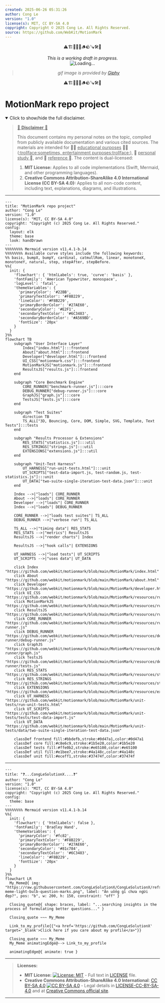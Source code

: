 ```yaml
---
created: 2025-06-26 05:31:26
author: Cong Le
version: "1.0"
license(s): MIT, CC BY-SA 4.0
copyright: Copyright © 2025 Cong Le. All Rights Reserved.
source: https://github.com/WebKit/MotionMark
---
```


<div align="center">
  <p>⚠️🏗️🚧🦺🧱🪵🪨🪚🛠️👷</p>
  <i>This is a working draft in progress.</i>
  <br/>
  <img alt="Loading…" src="https://media0.giphy.com/media/v1.Y2lkPTc5MGI3NjExeHJ4YXdtYjJpMDl0MzEwYmU4ZzBobG0waGNiN3MzNzR0d2R2NnMwNSZlcD12MV9pbnRlcm5hbF9naWZfYnlfaWQmY3Q9Zw/26gssNOlBJKjEM3yo/giphy.gif"/>
  <br/>
  <blockquote>
	  <i>gif image is provided by <a href="https://giphy.com">Giphy</a></i>
  </blockquote>
  <p>⚠️🏗️🚧🦺🧱🪵🪨🪚🛠️👷</p>

</div>


# MotionMark repo project
<details open>
<summary>Click to show/hide the full disclaimer.</summary>
   
> <ins>📢 **Disclaimer** 🚨</ins>
>
> This document contains my personal notes on the topic,
> compiled from publicly available documentation and various cited sources.
> The materials are intended for 👨‍🎓 <ins>educational purposes</ins> 👨‍🎓 (<ins>:trollface:sometimes, entertainment purposes:trollface:</ins>), 📖 <ins> personal study </ins> 📖, and 🔖 <ins> reference </ins> 🔖.
> The content is dual-licensed:
> 1. **MIT License:** Applies to all code implementations (Swift, Mermaid, and other programming languages).
> 2. **Creative Commons Attribution-ShareAlike 4.0 International License (CC BY-SA 4.0):** Applies to all non-code content, including text, explanations, diagrams, and illustrations.

</details>


---

```mermaid
---
title: "MotionMark repo project"
author: "Cong Le"
version: "1.0"
license(s): "MIT, CC BY-SA 4.0"
copyright: "Copyright (c) 2025 Cong Le. All Rights Reserved."
config:
  layout: elk
  theme: base
  look: handDrawn
---
%%%%%%%% Mermaid version v11.4.1-b.14
%%%%%%%% Available curve styles include the following keywords:
%% basis, bumpX, bumpY, cardinal, catmullRom, linear, monotoneX, monotoneY, natural, step, stepAfter, stepBefore.
%%{
  init: {
    'flowchart': { 'htmlLabels': true, 'curve': 'basis' },
    'fontFamily': 'American Typewriter, monospace',
    'logLevel': 'fatal',
    'themeVariables': {
      'primaryColor': '#22BB',
      'primaryTextColor': '#F8B229',
      'lineColor': '#F8B229',
      'primaryBorderColor': '#27AE60',
      'secondaryColor': '#E2F1',
      'secondaryTextColor': '#6C3483',
      'secondaryBorderColor': '#A569BD',
      'fontSize': '20px'
    }
  }
}%%
flowchart TB
    subgraph "User Interface Layer"
        Index["index.html"]:::frontend
        About["about.html"]:::frontend
        Developer["developer.html"]:::frontend
        UI_CSS["motionmark.css"]:::frontend
        MotionMarkJS["motionmark.js"]:::frontend
        ResultsJS["results.js"]:::frontend
    end

    subgraph "Core Benchmark Engine"
        CORE_RUNNER["benchmark-runner.js"]:::core
        DEBUG_RUNNER["debug-runner.js"]:::core
        GraphJS["graph.js"]:::core
        TestsJS["tests.js"]:::core
    end

    subgraph "Test Suites"
        direction TB
        TS_ALL["3D, Bouncing, Core, DOM, Simple, SVG, Template, Text Tests"]:::tests
    end

    subgraph "Results Processor & Extensions"
        RES_STATS["statistics.js"]:::util
        RES_STRINGS["strings.js"]:::util
        EXTENSIONS["extensions.js"]:::util
    end

    subgraph "Unit-Test Harness"
        UT_HARNESS["run-unit-tests.html"]:::unit
        UT_SCRIPTS["test-data-import.js, test-random.js, test-statistics.js"]:::unit
        UT_DATA["two-suite-single-iteration-test-data.json"]:::unit
    end

    Index -->|"loads"| CORE_RUNNER
    About -->|"loads"| CORE_RUNNER
    Developer -->|"loads"| CORE_RUNNER
    Index -->|"loads"| DEBUG_RUNNER

    CORE_RUNNER -->|"loads test suites"| TS_ALL
    DEBUG_RUNNER -->|"verbose run"| TS_ALL

    TS_ALL -->|"timing data"| RES_STATS
    RES_STATS -->|"metrics"| ResultsJS
    ResultsJS -->|"render charts"| Index

    ResultsJS -->|"hook calls"| EXTENSIONS

    UT_HARNESS -->|"load tests"| UT_SCRIPTS
    UT_SCRIPTS -->|"uses data"| UT_DATA

    click Index "https://github.com/webkit/motionmark/blob/main/MotionMark/index.html"
    click About "https://github.com/webkit/motionmark/blob/main/MotionMark/about.html"
    click Developer "https://github.com/webkit/motionmark/blob/main/MotionMark/developer.html"
    click UI_CSS "https://github.com/webkit/motionmark/blob/main/MotionMark/resources/runner/motionmark.css"
    click MotionMarkJS "https://github.com/webkit/motionmark/blob/main/MotionMark/resources/runner/motionmark.js"
    click ResultsJS "https://github.com/webkit/motionmark/blob/main/MotionMark/resources/runner/results.js"
    click CORE_RUNNER "https://github.com/webkit/motionmark/blob/main/MotionMark/resources/runner/benchmark-runner.js"
    click DEBUG_RUNNER "https://github.com/webkit/motionmark/blob/main/MotionMark/resources/debug-runner/debug-runner.js"
    click GraphJS "https://github.com/webkit/motionmark/blob/main/MotionMark/resources/debug-runner/graph.js"
    click TestsJS "https://github.com/webkit/motionmark/blob/main/MotionMark/resources/debug-runner/tests.js"
    click RES_STATS "https://github.com/webkit/motionmark/blob/main/MotionMark/resources/statistics.js"
    click RES_STRINGS "https://github.com/webkit/motionmark/blob/main/MotionMark/resources/strings.js"
    click EXTENSIONS "https://github.com/webkit/motionmark/blob/main/MotionMark/resources/extensions.js"
    click UT_HARNESS "https://github.com/webkit/motionmark/blob/main/MotionMark/unit-tests/run-unit-tests.html"
    click UT_SCRIPTS "https://github.com/webkit/motionmark/blob/main/MotionMark/unit-tests/tests/test-data-import.js"
    click UT_DATA "https://github.com/webkit/motionmark/blob/main/MotionMark/unit-tests/data/two-suite-single-iteration-test-data.json"

    classDef frontend fill:#bbdefb,stroke:#0d47a1,color:#0d47a1
    classDef core fill:#c8e6c9,stroke:#1b5e20,color:#1b5e20
    classDef tests fill:#ffe0b2,stroke:#e65100,color:#e65100
    classDef util fill:#e1bee7,stroke:#4a148c,color:#4a148c
    classDef unit fill:#eceff1,stroke:#37474f,color:#37474f

```

----

```mermaid
---
title: "❓...CongLeSolutionX....❓"
author: "Cong Le"
version: "1.0"
license(s): "MIT, CC BY-SA 4.0"
copyright: "Copyright (c) 2025 Cong Le. All Rights Reserved."
config:
  theme: base
---
%%%%%%%% Mermaid version v11.4.1-b.14
%%{
  init: {
    'flowchart': { 'htmlLabels': false },
    'fontFamily': 'Bradley Hand',
    'themeVariables': {
      'primaryColor': '#fc82',
      'primaryTextColor': '#F8B229',
      'primaryBorderColor': '#27AE60',
      'secondaryColor': '#81c784',
      'secondaryTextColor': '#6C3483',
      'lineColor': '#F8B229',
      'fontSize': '20px'
    }
  }
}%%
flowchart LR
  My_Meme@{ img: "https://raw.githubusercontent.com/CongLeSolutionX/CongLeSolutionX/refs/heads/main/assets/images/My-meme-light-bulb-question-marks.png", label: "Ăn uống gì chưa ngừi đẹp?", pos: "b", w: 200, h: 150, constraint: "off" }

  Closing_quote@{ shape: braces, label: "...searching insights in the process of formulating better questions..." }

  Closing_quote ~~~ My_Meme
    
  Link_to_my_profile{{"<a href='https://github.com/CongLeSolutionX' target='_blank'>Click here if you care about my profile</a>"}}

  Closing_quote ~~~ My_Meme
  My_Meme animatingEdge@--> Link_to_my_profile
  
  animatingEdge@{ animate: true }

```

---
>**Licenses:**
>
>- **MIT License:**  [![License: MIT](https://img.shields.io/badge/License-MIT-yellow.svg)](LICENSE) - Full text in [LICENSE](LICENSE) file.
>- **Creative Commons Attribution-ShareAlike 4.0 International**: [CC BY-SA 4.0](https://creativecommons.org/licenses/by-sa/4.0/) [![CC BY-SA 4.0](https://licensebuttons.net/l/by-sa/4.0/88x31.png)](https://creativecommons.org/licenses/by-sa/4.0/) - Legal details in [LICENSE-CC-BY-SA-4.0](THE_PAST/LICENSE-CC-BY-SA-4.0) and at [Creative Commons official site](https://creativecommons.org/licenses/by-sa/4.0/).
>
---